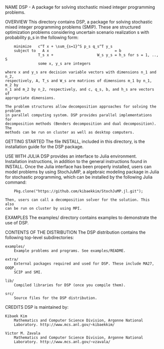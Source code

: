 NAME
    DSP - A package for solving stochastic mixed integer programming problems.

OVERVIEW
    This directory contains DSP, a package for solving stochastic mixed integer
    programming problems (SMIP). These are structured optimization problems 
    considering uncertain scenario realization s with probability p_s in the 
    following form:

        minimize   c^T x + \sum_{s=1}^S p_s q_s^T y_s
        subject to   A x                              = b
                   T_s x +                    W_s y_s = h_s for s = 1, .., S
                   some x, y_s are integers

    where x and y_s are decision variable vectors with dimensions n_1 and n_2, 
    respectively, A, T_s and W_s are matrices of dimensions m_1 by n_1, m_2 by 
    n_1 and m_2 by n_2, respectively, and c, q_s, b, and h_s are vectors of 
    appropriate dimensions.

    The problem structures allow decomposition approaches for solving the problem
    in parallel computing system. DSP provides parallel implementations for 
    decomposition methods (Benders decomposition and dual decomposition). The
    methods can be run on cluster as well as desktop computers.

GETTING STARTED
    The file INSTALL, included in this directory, is the installation guide
    for the DSP package.

USE WITH JULIA
    DSP provides an interface to Julia environment. Installation instructions,
    in addition to the general instructions found in INSTALL. Once the Julia
    interface has been properly installed, users can model problems by using
    StochJuMP, a algebraic modeling package in Julia for stochastic programming,
    which can be installed by the following Julia command:

        Pkg.clone("https://github.com/kibaekkim/StochJuMP.jl.git");

    Then, users can call a decomposition solver for the solution. This also 
    can be run on cluster by using MPI.

EXAMPLES
    The examples/ directory contains examples to demonstrate the use of DSP. 

CONTENTS OF THE DISTRIBUTION
    The DSP distribution contains the following top-level subdirectories:

    examples/
        Example problems and programs. See examples/README.

    extra/
        External packages required and used for DSP. These include MA27, OOQP,
        SCIP and SMI.

    lib/
        Compiled libraries for DSP (once you compile them).

    src/
        Source files for the DSP distribution.

CREDITS
    DSP is maintained by:

    Kibaek Kim
        Mathematics and Computer Science Division, Argonne National
        Laboratory. http://www.mcs.anl.gov/~kibaekkim/

    Victor M. Zavala
        Mathematics and Computer Science Division, Argonne National
        Laboratory. http://www.mcs.anl.gov/~vzavala/

